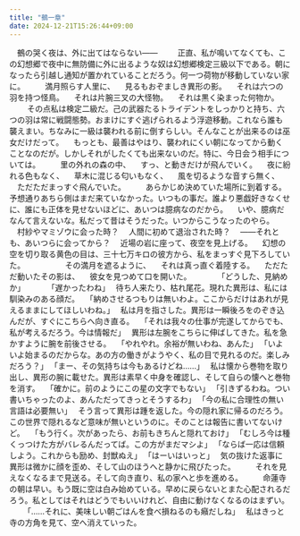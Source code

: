 ```yaml
---
title: "鵺一章"
date: 2024-12-21T15:26:44+09:00
---
```

　鵺の哭く夜は、外に出てはならない――
　
　正直、私が鳴いてなくても、この幻想郷で夜中に無防備に外に出るような奴は幻想郷検定三級以下である。朝になったら引越し通知が置かれていることだろう。何一つ荷物が移動していない家に。
　
　満月照らす人里に、
　見るもおぞましき異形の影。
　それは六つの羽を持つ怪鳥。
　それは片腕三叉の大怪物。
　それは黒く染まった何物か。
　
　その点私は検定二級だ。己の武器たるトライデントをしっかりと持ち、六つの羽は常に戦闘態勢。おまけにすぐ逃げられるよう浮遊移動。これなら誰も襲えまい。ちなみに一級は襲われる前に倒すらしい。そんなことが出来るのは巫女だけだって。
　もっとも、最善はやはり、襲われにくい朝になってから動くことなのだが。しかしそれがしたくても出来ないのだ。特に、今日会う相手については。
　
　里の外れの森の中、
　すっ、と動きだけが飛んでいく。
　夜に紛れる色もなく、
　草木に混じる匂いもなく、
　風を切るような音すら無く、
　ただただまっすぐ飛んでいた。
　
　あらかじめ決めていた場所に到着する。予想通りあちら側はまだ来ていなかった。いつもの事だ。誰より悪戯好きなくせに、誰にも正体を見せないほどに、あいつは臆病なのだから。
　いや、臆病だなんて言えないな。私だって昔はそうだった。いつからこうなったのやら。
　村紗やマミゾウに会った時？
　人間に初めて退治された時？
　――それとも、あいつらに会ってから？
　近場の岩に座って、夜空を見上げる。
　幻想の空を切り取る黄色の目は、三十七万キロの彼方から、私をまっすぐ見下ろしていた。
　
　
　
　その満月を遮るように、
　それは真っ直ぐ着陸する。
　ただただ動いたその影は、
　彼女を見つめて口を開いた。
　
　
　｢どうした、見納めか｣
　
　
　｢遅かったわね｣
　待ち人来たり、枯れ尾花。現れた異形は、私には馴染みのある顔だ。
　｢納めさせるつもりは無いわよ。ここからだけはあれが見えるままにしてほしいわね。｣
　私は月を指さした。異形は一瞬後ろをのぞき込んだが、すぐにこちらへ向き直る。
　｢それは我々の仕事が完遂してからでも、私が考えるだろう。今は情報だ｣
　異形は左腕をこちらに伸ばしてきた。私を急かすように腕を前後させる。
　｢やれやれ。余裕が無いわね、あんた｣
　｢いよいよ始まるのだからな。あの方の働きがようやく、私の目で見れるのだ。楽しみだろう？｣
　｢まー、その気持ちは今もあるけどね……｣
　私は懐から巻物を取り出し、異形の腕に載せた。異形は素早く中身を確認し、そして自らの懐へと巻物を消す。
　｢確かに。前のようにこの星の文字でもない｣
　｢引きずるわね。つい書いちゃったのよ、あんただってきっとそうするわ｣
　｢今の私に合理性の無い言語は必要無い｣
　そう言って異形は踵を返した。今の隠れ家に帰るのだろう。この世界で隠れるなど意味が無いというのに。そのことは報告に書いてないけど。
　｢もう行く。次があったら、お前もきちんと隠れておけ｣
　｢むしろ今は種くっつけた方がバレるんだってば。この方がまだマシよ｣
　｢ならば一応は信頼しよう。これからも励め、封獣ぬえ｣
　｢はーいはいっと｣
　気の抜けた返事に異形は微かに顔を歪め、そして山のほうへと静かに飛びたった。
　
　それを見えなくなるまで見送る。そして向き直り、私の家へと歩を進める。
　
　命蓮寺の朝は早い。もう既に空は白み始めている。早めに戻らないとまた心配されるだろう。私としてはそれはどうでもいいけれど、自由に動けなくなるのはまずい。
　
　｢……それに、美味しい朝ごはんを食べ損ねるのも癪だしね｣
　私はきっと寺の方角を見て、空へ消えていった。
　
　
　
